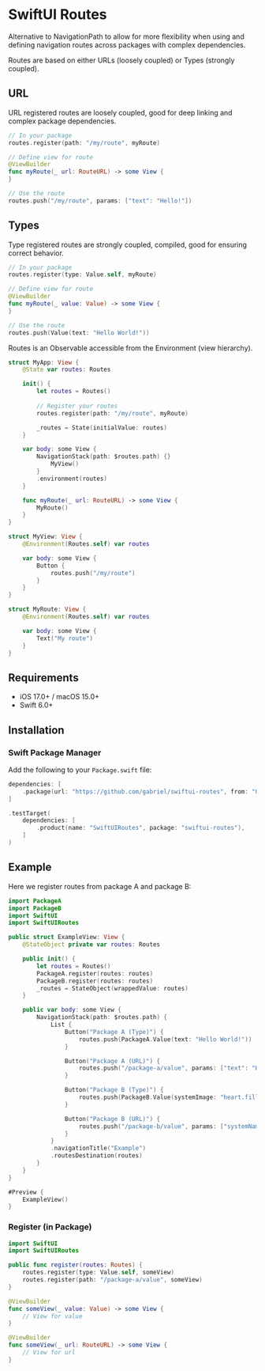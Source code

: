 # SwiftUI Routes

Alternative to NavigationPath to allow for more flexibility when using and defining navigation routes across packages with complex dependencies.

Routes are based on either URLs (loosely coupled) or Types (strongly coupled).

## URL

URL registered routes are loosely coupled, good for deep linking and complex package dependencies.

```swift
// In your package
routes.register(path: "/my/route", myRoute)

// Define view for route
@ViewBuilder
func myRoute(_ url: RouteURL) -> some View {
}

// Use the route
routes.push("/my/route", params: ["text": "Hello!"])
```

## Types

Type registered routes are strongly coupled, compiled, good for ensuring correct behavior.

```swift
// In your package
routes.register(type: Value.self, myRoute)

// Define view for route
@ViewBuilder
func myRoute(_ value: Value) -> some View {
}

// Use the route
routes.push(Value(text: "Hello World!"))
```

Routes is an Observable accessible from the Environment (view hierarchy).

```swift
struct MyApp: View {
    @State var routes: Routes

    init() {
        let routes = Routes()
        
        // Register your routes
        routes.register(path: "/my/route", myRoute)

        _routes = State(initialValue: routes)
    }

    var body: some View {
        NavigationStack(path: $routes.path) {}
            MyView()                
        }
        .environment(routes)
    }

    func myRoute(_ url: RouteURL) -> some View {
        MyRoute()
    }
}

struct MyView: View {
    @Environment(Routes.self) var routes

    var body: some View {
        Button {
            routes.push("/my/route")
        }
    }
}

struct MyRoute: View {
    @Environment(Routes.self) var routes

    var body: some View {
        Text("My route")
    }
}
```

## Requirements

- iOS 17.0+ / macOS 15.0+
- Swift 6.0+

## Installation

### Swift Package Manager

Add the following to your `Package.swift` file:

```swift
dependencies: [
    .package(url: "https://github.com/gabriel/swiftui-routes", from: "0.1.3")
]

.testTarget(
    dependencies: [
        .product(name: "SwiftUIRoutes", package: "swiftui-routes"),
    ]
)
```

## Example

Here we register routes from package A and package B:

```swift
import PackageA
import PackageB
import SwiftUI
import SwiftUIRoutes

public struct ExampleView: View {
    @StateObject private var routes: Routes

    public init() {
        let routes = Routes()
        PackageA.register(routes: routes)
        PackageB.register(routes: routes)
        _routes = StateObject(wrappedValue: routes)
    }

    public var body: some View {
        NavigationStack(path: $routes.path) {
            List {
                Button("Package A (Type)") {
                    routes.push(PackageA.Value(text: "Hello World!"))
                }

                Button("Package A (URL)") {
                    routes.push("/package-a/value", params: ["text": "Hello!"])
                }

                Button("Package B (Type)") {
                    routes.push(PackageB.Value(systemImage: "heart.fill"))
                }

                Button("Package B (URL)") {
                    routes.push("/package-b/value", params: ["systemName": "heart"])
                }
            }
            .navigationTitle("Example")
            .routesDestination(routes)
        }
    }
}

#Preview {
    ExampleView()
}
```

### Register (in Package)

```swift
import SwiftUI
import SwiftUIRoutes

public func register(routes: Routes) {
    routes.register(type: Value.self, someView)
    routes.register(path: "/package-a/value", someView)
}

@ViewBuilder
func someView(_ value: Value) -> some View {
    // View for value
}

@ViewBuilder
func someView(_ url: RouteURL) -> some View {
    // View for url
}
```
